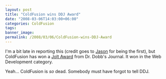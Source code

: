 ```yaml
---
layout: post
title: "ColdFusion wins DDJ Award"
date: "2008-03-06T14:03:00+06:00"
categories: ColdFusion 
tags: 
banner_image: 
permalink: /2008/03/06/ColdFusion-wins-DDJ-Award
---
```


I'm a bit late in reporting this (credit goes to <a href="http://www.cfinsider.com/index.cfm/2008/3/6/ColdFusion-wins-Product-Excellence-Award-in-Web-Development">Jason</a> for being the first), but ColdFusion has won a <a href="http://www.drdobbs.com/blog/portal/archives/2008/03/jolt_award_winn.html">Jolt Award</a> from Dr. Dobb's Journal. It won in the Web Development category.

Yeah... ColdFusion is <i>so</i> dead. Somebody must have forgot to tell DDJ.